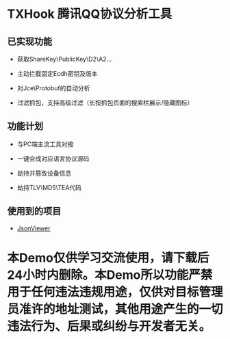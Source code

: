 # TXHook 腾讯QQ协议分析工具

## 已实现功能

 - 获取ShareKey\PublicKey\D2\A2...

 - 主动拦截固定Ecdh密钥及版本

 - 对Jce\Protobuf的自动分析
 
 - 过滤抓包，支持高级过滤（长按抓包页面的搜索栏展示/隐藏图标）
 
## 功能计划

 - 与PC端主流工具对接

 - 一键合成对应语言协议源码

 - 劫持并篡改设备信息

 - 劫持TLV\MD5\TEA代码

## 使用到的项目

- [JsonViewer](https://github.com/smuyyh/JsonViewer)

# 本Demo仅供学习交流使用，请下载后24小时内删除。本Demo所以功能严禁用于任何违法违规用途，仅供对目标管理员准许的地址测试，其他用途产生的一切违法行为、后果或纠纷与开发者无关。
